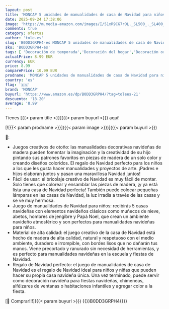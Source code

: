 ```yaml
---
layout: post
title: 'MONCAP 5 unidades de manualidades de casa de Navidad para niños  juego de manualidades de madera  Navidad  casa  juegos creativos para decoración de Navidad  juego de manualidades con 2 pinceles para'
date: 2025-09-24 17:38:06
image: 'https://m.media-amazon.com/images/I/51xR9CG7rOL._SL500_._SL400_.jpg'
comments: true
category: ofertas
author: 'tole.es'
slug: 'B0DD3GRPH4-es MONCAP 5 unidades de manualidades de casa de Navidad para...'
sku: 'B0DD3GRPH4-es'
tags: [ 'Decoración de temporada','Decoración del hogar','Decoración original para navidad','Hogar y cocina','moncap','navidad','🇪🇸', ]
actualPrice: 8.99 EUR
currency: EUR
price: 8.99
comparePrice: 10.99 EUR
prodname: 'MONCAP 5 unidades de manualidades de casa de Navidad para niños  juego de manualidades de madera  Navidad  casa  juegos creativos para decoración de Navidad  juego de manualidades con 2 pinceles para'
country: 'es'
flag: '🇪🇸'
brand: 'MONCAP'
buyurl: 'https://www.amazon.es/dp/B0DD3GRPH4/?tag=tolees-21'
descuento: '18.20'
average: '8.99'
---
```


Tienes [{{< param title >}}]({{< param buyurl >}}) aqui!

[![{{< param prodname >}}]({{< param image >}})]({{< param buyurl >}})

🔎:

- Juegos creativos de otoño: las manualidades decorativas navideñas de madera pueden fomentar la imaginación y la creatividad de su hijo pintando sus patrones favoritos en piezas de madera de un solo color y creando diseños coloridos. El regalo de Navidad perfecto para los niños a los que les gusta hacer manualidades y proyectos de arte. ¡Padres e hijos elaboran juntos y pasan una maravillosa Navidad juntos!
- Fácil de usar: el bricolaje creativo de Navidad es muy fácil de montar. Solo tienes que colorear y ensamblar las piezas de madera, ¡y ya está lista una casa de Navidad perfecta! También puede colocar pequeñas lámparas en las casas de Navidad, la luz irradia a través de las casas y se ve muy hermosa.
- Juego de manualidades de Navidad para niños: recibirás 5 casas navideñas con elementos navideños clásicos como muñecos de nieve, abetos, hombres de jengibre y Papá Noel, que crean un ambiente navideño atmosférico y son perfectos para manualidades navideñas para niños.
- Material de alta calidad: el juego creativo de la casa de Navidad está hecho de madera de alta calidad, natural y respetuoso con el medio ambiente, duradero e irrompible, con bordes lisos que no dañarán tus manos. Viene precortado y ranurado sin necesidad de herramientas, y es perfecto para manualidades navideñas en la escuela y fiestas de Navidad.
- Regalo de Navidad perfecto: el juego de manualidades de casa de Navidad es el regalo de Navidad ideal para niños y niñas que pueden hacer su propia casa navideña única. Una vez terminado, puede servir como decoración navideña para fiestas navideñas, chimeneas, alféizares de ventanas o habitaciones infantiles y agregar color a la fiesta.

[🛒 Comprar!!!]({{< param buyurl >}})
{{<world>}}B0DD3GRPH4{{</world>}}
